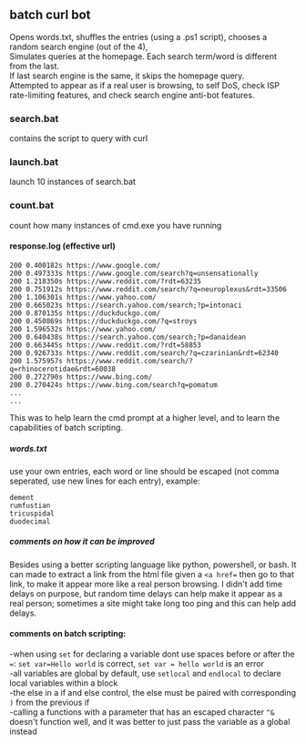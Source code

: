 ## batch curl bot
Opens words.txt, shuffles the entries (using a .ps1 script), chooses a random search engine (out of the 4),<br>
Simulates queries at the homepage. Each search term/word is different from the last.<br>
If last search engine is the same, it skips the homepage query.<br>
Attempted to appear as if a real user is browsing, to self DoS, check ISP rate-limiting features, and check search engine anti-bot features.<br>

### search.bat
contains the script to query with curl<br>

### launch.bat
launch 10 instances of search.bat<br>

### count.bat
count how many instances of cmd.exe you have running<br>

#### response.log (effective url)
````
200 0.400182s https://www.google.com/
200 0.497333s https://www.google.com/search?q=unsensationally
200 1.218350s https://www.reddit.com/?rdt=63235
200 0.751912s https://www.reddit.com/search/?q=neuroplexus&rdt=33506
200 1.106301s https://www.yahoo.com/
200 0.665023s https://search.yahoo.com/search;?p=intonaci
200 0.870135s https://duckduckgo.com/
200 0.450869s https://duckduckgo.com/?q=stroys
200 1.596532s https://www.yahoo.com/
200 0.640438s https://search.yahoo.com/search;?p=danaidean
200 0.663445s https://www.reddit.com/?rdt=58853
200 0.926733s https://www.reddit.com/search/?q=czarinian&rdt=62340
200 1.575957s https://www.reddit.com/search/?q=rhinocerotidae&rdt=60038
200 0.272790s https://www.bing.com/
200 0.270424s https://www.bing.com/search?q=pomatum
...
...
````
This was to help learn the cmd prompt at a higher level, and to learn the capabilities of batch scripting.<br>

##### words.txt
use your own entries, each word or line should be escaped (not comma seperated, use new lines for each entry), example:
````
dement
rumfustian
tricuspidal
duodecimal
````

##### comments on how it can be improved
Besides using a better scripting language like python, powershell, or bash. It can made to extract a link from the html file given a `<a href=` then go to that link, to make it appear more like a real person browsing.
I didn't add time delays on purpose, but random time delays can help make it appear as a real person; sometimes a site might take long too ping and this can help add delays.

#### comments on batch scripting:
-when using `set` for declaring a variable dont use spaces before or after the `=`: `set var=Hello world` is correct, `set var = hello world` is an error<br>
-all variables are global by default, use `setlocal` and `endlocal` to declare local variables within a block<br>
-the else in a if and else control, the else must be paired with corresponding `)` from the previous if<br>
-calling a functions with a parameter that has an escaped character `^&` doesn't function well, and it was better to just pass the variable as a global instead<br>
